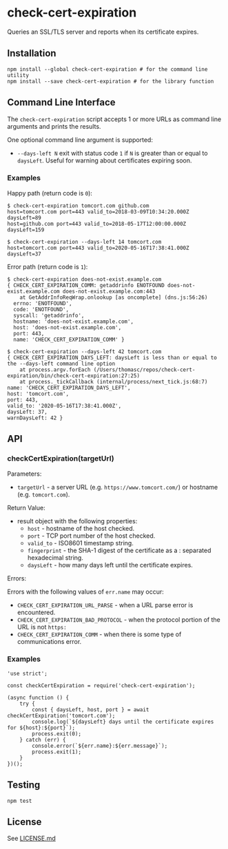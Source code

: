 # check-cert-expiration

Queries an SSL/TLS server and reports when its certificate expires.

## Installation

    npm install --global check-cert-expiration # for the command line utility
    npm install --save check-cert-expiration # for the library function

## Command Line Interface

The `check-cert-expiration` script accepts 1 or more URLs as command line arguments and prints the results.

One optional command line argument is supported:

- `--days-left N` exit with status code `1` if `N` is greater than or equal to `daysLeft`. Useful for warning about certificates expiring soon.

### Examples

Happy path (return code is `0`):

    $ check-cert-expiration tomcort.com github.com
    host=tomcort.com port=443 valid_to=2018-03-09T10:34:20.000Z daysLeft=89
    host=github.com port=443 valid_to=2018-05-17T12:00:00.000Z daysLeft=159

    $ check-cert-expiration --days-left 14 tomcort.com
    host=tomcort.com port=443 valid_to=2020-05-16T17:38:41.000Z daysLeft=37

Error path (return code is `1`):

    $ check-cert-expiration does-not-exist.example.com
    { CHECK_CERT_EXPIRATION_COMM: getaddrinfo ENOTFOUND does-not-exist.example.com does-not-exist.example.com:443
        at GetAddrInfoReqWrap.onlookup [as oncomplete] (dns.js:56:26)
      errno: 'ENOTFOUND',
      code: 'ENOTFOUND',
      syscall: 'getaddrinfo',
      hostname: 'does-not-exist.example.com',
      host: 'does-not-exist.example.com',
      port: 443,
      name: 'CHECK_CERT_EXPIRATION_COMM' }

    $ check-cert-expiration --days-left 42 tomcort.com
    { CHECK_CERT_EXPIRATION_DAYS_LEFT: daysLeft is less than or equal to the --days-left command line option
        at process.argv.forEach (/Users/thomasc/repos/check-cert-expiration/bin/check-cert-expiration:27:25)
        at process._tickCallback (internal/process/next_tick.js:68:7)
    name: 'CHECK_CERT_EXPIRATION_DAYS_LEFT',
    host: 'tomcort.com',
    port: 443,
    valid_to: '2020-05-16T17:38:41.000Z',
    daysLeft: 37,
    warnDaysLeft: 42 }

## API

### checkCertExpiration(targetUrl)

Parameters:

* `targetUrl` - a server URL (e.g. `https://www.tomcort.com/`) or hostname (e.g. `tomcort.com`).

Return Value:

* result object with the following properties:
  * `host` - hostname of the host checked.
  * `port` - TCP port number of the host checked.
  * `valid_to` - ISO8601 timestamp string.
  * `fingerprint` - the SHA-1 digest of the certificate as a : separated hexadecimal string.
  * `daysLeft` - how many days left until the certificate expires.

Errors:

Errors with the following values of `err.name` may occur:
* `CHECK_CERT_EXPIRATION_URL_PARSE` - when a URL parse error is encountered.
* `CHECK_CERT_EXPIRATION_BAD_PROTOCOL` - when the protocol portion of the URL is not `https:`
* `CHECK_CERT_EXPIRATION_COMM` - when there is some type of communications error. 

### Examples

    'use strict';

    const checkCertExpiration = require('check-cert-expiration');

    (async function () {
        try {
            const { daysLeft, host, port } = await checkCertExpiration('tomcort.com');
            console.log(`${daysLeft} days until the certificate expires for ${host}:${port}`);
            process.exit(0);
        } catch (err) {
            console.error(`${err.name}:${err.message}`);
            process.exit(1);
        }
    })();

## Testing

    npm test

## License

See [LICENSE.md](https://github.com/tcort/check-cert-expiration/blob/master/LICENSE.md)
